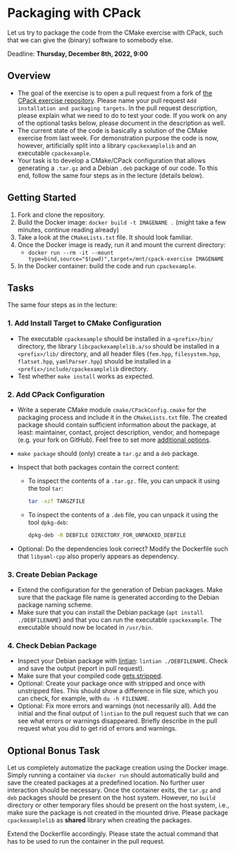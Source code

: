 # Packaging with CPack

Let us try to package the code from the CMake exercise with CPack, such that we can give the (binary) software to somebody else.

Deadline: **Thursday, December 8th, 2022, 9:00**

## Overview

- The goal of the exercise is to open a pull request from a fork of [the CPack exercise repository](https://github.com/Simulation-Software-Engineering/cpack-exercise-wt2223). Please name your pull request `Add installation and packaging targets`. In the pull request description, please explain what we need to do to test your code. If you work on any of the optional tasks below, please document in the description as well.
- The current state of the code is basically a solution of the CMake exercise from last week. For demonstration purpose the code is now, however, artificially split into a library `cpackexamplelib` and an executable `cpackexample`.
- Your task is to develop a CMake/CPack configuration that allows generating a `.tar.gz` and a Debian `.deb` package of our code. To this end, follow the same four steps as in the lecture (details below).

## Getting Started

1. Fork and clone the repository.
2. Build the Docker image: `docker build -t IMAGENAME .` (might take a few minutes, continue reading already)
3. Take a look at the `CMakeLists.txt` file. It should look familiar.
4. Once the Docker image is ready, run it and mount the current directory:
    - `docker run --rm -it --mount type=bind,source="$(pwd)",target=/mnt/cpack-exercise IMAGENAME`
5. In the Docker container: build the code and run `cpackexample`.

## Tasks

The same four steps as in the lecture:

### 1. Add Install Target to CMake Configuration

- The executable `cpackexample` should be installed in a `<prefix>/bin/` directory, the library `libcpackexamplelib.a/so` should be installed in a `<prefix>/lib/` directory, and all header files (`fem.hpp`, `filesystem.hpp`, `flatset.hpp`, `yamlParser.hpp`) should be installed in a `<prefix>/include/cpackexamplelib` directory.
- Test whether `make install` works as expected.

### 2. Add CPack Configuration

- Write a seperate CMake module `cmake/CPackConfig.cmake` for the packaging process and include it in the `CMakeLists.txt` file. The created package should contain sufficient information about the package, at least: maintainer, contact, project description, vendor, and homepage (e.g. your fork on GitHub). Feel free to set more [additional options](https://cmake.org/cmake/help/latest/module/CPack.html).
- `make package` should (only) create a `tar.gz` and a `deb` package.
- Inspect that both packages contain the correct content:
    - To inspect the contents of a `.tar.gz.` file, you can unpack it using the tool `tar`:

      ```bash
      tar -xzf TARGZFILE
      ```

    - To inspect the contents of a  `.deb` file, you can unpack it using the tool `dpkg-deb`:

      ```bash
      dpkg-deb -R DEBFILE DIRECTORY_FOR_UNPACKED_DEBFILE
      ```

- Optional: Do the dependencies look correct? Modify the Dockerfile such that `libyaml-cpp` also properly appears as dependency.

### 3. Create Debian Package

- Extend the configuration for the generation of Debian packages. Make sure that the package file name is generated according to the Debian package naming scheme.
- Make sure that you can install the Debian package (`apt install ./DEBFILENAME`) and that you can run the executable `cpackexample`. The executable should now be located in `/usr/bin`.

### 4. Check Debian Package

- Inspect your Debian package with [lintian](https://manpages.ubuntu.com/manpages/trusty/man1/lintian.1.html): `lintian ./DEBFILENAME`. Check and save the output (report in pull request).
- Make sure that your compiled code [gets stripped](https://cmake.org/cmake/help/latest/module/CPack.html#variable:CPACK_STRIP_FILES).
- Optional: Create your package once with stripped and once with unstripped files. This should show a difference in file size, which you can check, for example, with `du -h FILENAME`.
- Optional: Fix more errors and warnings (not necessarily all). Add the initial and the final output of `lintian` to the pull request such that we can see what errors or warnings disappeared. Briefly describe in the pull request what you did to get rid of errors and warnings.

## Optional Bonus Task

Let us completely automatize the package creation using the Docker image. Simply running a container via `docker run` should automatically build and save the created packages at a predefined location. No further user interaction should be necessary. Once the container exits, the `tar.gz` and `deb` packages should be present on the host system. However, no `build` directory or other temporary files should be present on the host system, i.e., make sure the package is not created in the mounted drive. Please package `cpackexamplelib` as **shared** library when creating the packages.

Extend the Dockerfile accordingly. Please state the actual command that has to be used to run the container in the pull request.
